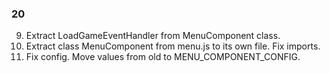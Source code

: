### 20

9. Extract LoadGameEventHandler from MenuComponent class.
10. Extract class MenuComponent from menu.js to its own file. Fix imports.
11. Fix config. Move values from old to MENU_COMPONENT_CONFIG.
